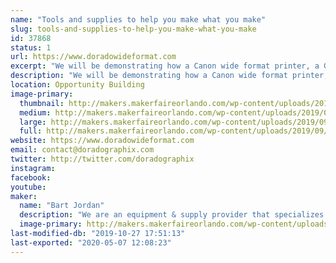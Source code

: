 ```yaml
---
name: "Tools and supplies to help you make what you make"
slug: tools-and-supplies-to-help-you-make-what-you-make
id: 37868
status: 1
url: https://www.doradowideformat.com
excerpt: "We will be demonstrating how a Canon wide format printer, a Graphtec cutter plotter and a laminator can be used create unconventional parts and products using specialty medias designed for applications outside of the usual mainstram applications. "
description: "We will be demonstrating how a Canon wide format printer, a Graphtec cutter plotter and a laminator can be used create unconventional parts and products using specialty medias designed for uses outside of usual mainstram applications. As part of our demonstrations we will produce such things as product faceplates, touchpad screens, light diffusion panels, custom gaskets and seals, miniature and large product decals - precisely cut to fit any contour. We will also demonstrate how the associated software can greatly expand the capabilities of the equipment. Technical specialists from Canon USA will accompany us to assist in these demonstrations and offer technical consultations."
location: Opportunity Building
image-primary:
  thumbnail: http://makers.makerfaireorlando.com/wp-content/uploads/2019/09/dorado_mfo2018_2-150x150.jpg
  medium: http://makers.makerfaireorlando.com/wp-content/uploads/2019/09/dorado_mfo2018_2-300x200.jpg
  large: http://makers.makerfaireorlando.com/wp-content/uploads/2019/09/dorado_mfo2018_2-1024x684.jpg
  full: http://makers.makerfaireorlando.com/wp-content/uploads/2019/09/dorado_mfo2018_2.jpg
website: https://www.doradowideformat.com
email: contact@doradographix.com
twitter: http://twitter.com/doradographix
instagram: 
facebook: 
youtube: 
maker:
  name: "Bart Jordan"
  description: "We are an equipment & supply provider that specializes in training our customers on the techniques and applications afforded by the products we sell. This includes applying our products for \"out of the box\" thinkers - meaning that we work with entrepreneurs to help them achieve their vision by testing our products in ways that are not always shown in the owners manual or material specification."
  image-primary: http://makers.makerfaireorlando.com/wp-content/uploads/2017/09/DoradoLogo2x1.jpg
last-modified-db: "2019-10-27 17:51:13"
last-exported: "2020-05-07 12:08:23"
---
```

